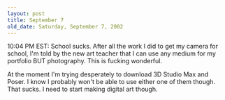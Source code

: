 ```yaml
---
layout: post
title: September 7
old_date: Saturday, September 7, 2002
---
```


10:04 PM EST: School sucks. After all the work I did to get my camera for
school, I'm told by the new art teacher that I can use any medium for my
portfolio BUT photography. This is fucking wonderful.

At the moment I'm trying desperately to download 3D Studio Max and Poser. I
know I probably won't be able to use either one of them though. That sucks. I
need to start making digital art though.
